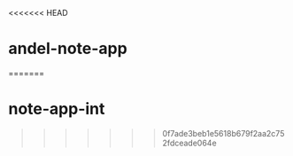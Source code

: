 <<<<<<< HEAD
# andel-note-app
=======
# note-app-int
>>>>>>> 0f7ade3beb1e5618b679f2aa2c752fdceade064e
